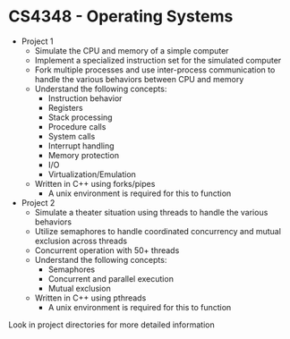 # CS4348 - Operating Systems
- Project 1
  - Simulate the CPU and memory of a simple computer
  - Implement a specialized instruction set for the simulated computer
  - Fork multiple processes and use inter-process communication to handle the various behaviors between CPU and memory
  - Understand the following concepts:
    - Instruction behavior
    - Registers
    - Stack processing
    - Procedure calls
    - System calls
    - Interrupt handling
    - Memory protection
    - I/O
    - Virtualization/Emulation
  - Written in C++ using forks/pipes
    - A unix environment is required for this to function
- Project 2
  - Simulate a theater situation using threads to handle the various behaviors
  - Utilize semaphores to handle coordinated concurrency and mutual exclusion across threads
  - Concurrent operation with 50+ threads
  - Understand the following concepts:
    - Semaphores
    - Concurrent and parallel execution
    - Mutual exclusion
  - Written in C++ using pthreads
    - A unix environment is required for this to function

Look in project directories for more detailed information